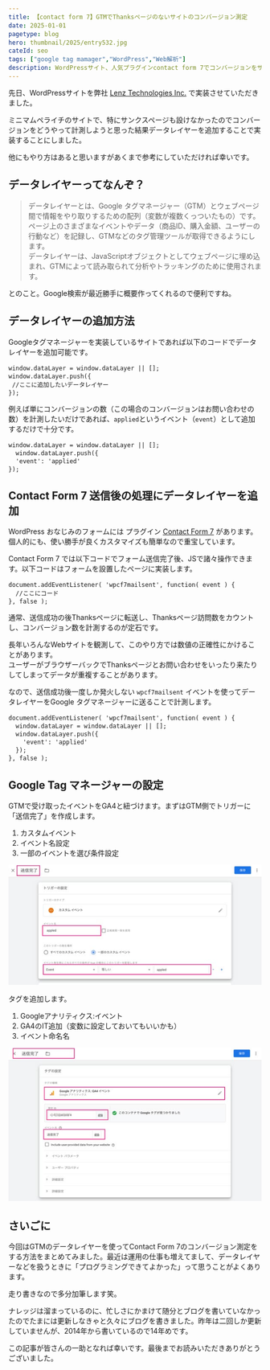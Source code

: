 ```yaml
---
title: 【contact form 7】GTMでThanksページのないサイトのコンバージョン測定
date: 2025-01-01
pagetype: blog
hero: thumbnail/2025/entry532.jpg
cateId: seo
tags: ["google tag mamager","WordPress","Web解析"]
description: WordPressサイト、人気プラグインcontact form 7でコンバージョンをサクッと数える方法をGoogle Tag Managerのdata layerで計測する方法をご紹介します。
---
```


先日、WordPressサイトを弊社 [Lenz Technologies Inc.](https://lenz-ph.com/) で実装させていただきました。

ミニマムペライチのサイトで、特にサンクスページも設けなかったのでコンバージョンをどうやって計測しようと思った結果データレイヤーを追加することで実装することにしました。

他にもやり方はあると思いますがあくまで参考にしていただければ幸いです。

<prof></prof>

## データレイヤーってなんぞ？

> データレイヤーとは、Google タグマネージャー（GTM）とウェブページ間で情報をやり取りするための配列（変数が複数くっついたもの）です。ページ上のさまざまなイベントやデータ（商品ID、購入金額、ユーザーの行動など）を記録し、GTMなどのタグ管理ツールが取得できるようにします。<br>
> データレイヤーは、JavaScriptオブジェクトとしてウェブページに埋め込まれ、GTMによって読み取られて分析やトラッキングのために使用されます。

とのこと。Google検索が最近勝手に概要作ってくれるので便利ですね。

## データレイヤーの追加方法
Googleタグマネージャーを実装しているサイトであれば以下のコードでデータレイヤーを追加可能です。

```js:title=JS
window.dataLayer = window.dataLayer || [];
window.dataLayer.push({
 //ここに追加したいデータレイヤー
});
```
例えば単にコンバージョンの数（この場合のコンバージョンはお問い合わせの数）を計測したいだけであれば、`applied`というイベント（`event`）として追加するだけで十分です。

```js:title=JS
window.dataLayer = window.dataLayer || [];
  window.dataLayer.push({
  'event': 'applied'
});
```
## Contact Form 7 送信後の処理にデータレイヤーを追加
WordPress おなじみのフォームには プラグイン [Contact Form 7](https://wordpress.org/plugins/contact-form-7/) があります。個人的にも、使い勝手が良くカスタマイズも簡単なので重宝しています。

Contact Form 7 では以下コードでフォーム送信完了後、JSで諸々操作できます。以下コードはフォームを設置したページに実装します。

```js:title=JS
document.addEventListener( 'wpcf7mailsent', function( event ) {
  //ここにコード
}, false );
```

通常、送信成功の後Thanksページに転送し、Thanksページ訪問数をカウントし、コンバージョン数を計測するのが定石です。

長年いろんなWebサイトを観測して、このやり方では数値の正確性にかけることがあります。<br>
ユーザーがブラウザーバックでThanksページとお問い合わせをいったり来たりしてしまってデータが重複することがあります。

なので、送信成功後一度しか発火しない `wpcf7mailsent` イベントを使ってデータレイヤーをGoogle タグマネージャーに送ることで計測します。

```js:title=JS
document.addEventListener( 'wpcf7mailsent', function( event ) {
  window.dataLayer = window.dataLayer || [];
  window.dataLayer.push({
    'event': 'applied'
  });
}, false );
```
## Google Tag マネージャーの設定

GTMで受け取ったイベントをGA4と紐づけます。まずはGTM側でトリガーに「送信完了」を作成します。

1. カスタムイベント
2. イベント名設定
3. 一部のイベントを選び条件設定

![トリガー送信完了](./images/2025/01/entry532-2.jpg)

タグを追加します。

1. Googleアナリティクス:イベント
2. GA4のIT追加（変数に設定しておいてもいいかも）
3. イベント命名名

![タグ送信完了](./images/2025/01/entry532-1.jpg)

## さいごに
今回はGTMのデータレイヤーを使ってContact Form 7のコンバージョン測定をする方法をまとめてみました。最近は運用の仕事も増えてまして、データレイヤーなどを扱うときに「プログラミングできてよかった」って思うことがよくあります。

走り書きなので多分加筆します笑。

ナレッジは溜まっているのに、忙しさにかまけて随分とブログを書いていなかったのでたまには更新しなきゃと久々にブログを書きました。昨年は二回しか更新していませんが、2014年から書いているので14年めです。

この記事が皆さんの一助となれば幸いです。最後までお読みいただきありがとうございました。

